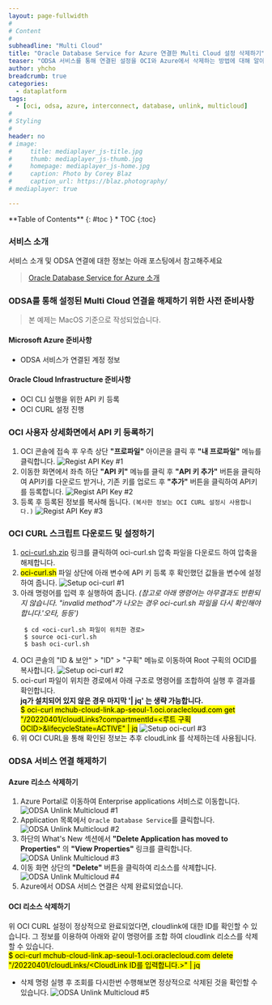 ```yaml
---
layout: page-fullwidth
#
# Content
#
subheadline: "Multi Cloud"
title: "Oracle Database Service for Azure 연결한 Multi Cloud 설정 삭제하기"
teaser: "ODSA 서비스를 통해 연결된 설정을 OCI와 Azure에서 삭제하는 방법에 대해 알아봅니다."
author: yhcho
breadcrumb: true
categories:
  - dataplatform
tags:
  - [oci, odsa, azure, interconnect, database, unlink, multicloud]
#
# Styling
#
header: no
# image:
#     title: mediaplayer_js-title.jpg
#     thumb: mediaplayer_js-thumb.jpg
#     homepage: mediaplayer_js-home.jpg
#     caption: Photo by Corey Blaz
#     caption_url: https://blaz.photography/
# mediaplayer: true

---
```


<div class="panel radius" markdown="1">
**Table of Contents**
{: #toc }
*  TOC
{:toc}
</div>

### 서비스 소개
서비스 소개 및 ODSA 연결에 대한 정보는 아래 포스팅에서 참고해주세요
> [Oracle Database Service for Azure 소개](/dataflatform/oracle-database-service-for-azure/)

### ODSA를 통해 설정된 Multi Cloud 연결을 해제하기 위한 사전 준비사항
> 본 예제는 MacOS 기준으로 작성되었습니다.

#### Microsoft Azure 준비사항
- ODSA 서비스가 연결된 계정 정보

#### Oracle Cloud Infrastructure 준비사항
- OCI CLI 실행을 위한 API 키 등록
- OCI CURL 설정 진행

### OCI 사용자 상세화면에서 API 키 등록하기
1. OCI 콘솔에 접속 후 우측 상단 **"프로파일"** 아이콘을 클릭 후 **"내 프로파일"** 메뉴를 클릭합니다.
   ![Regist API Key #1](/assets/img/dataplatform/2022/odsa-regist-api-key-1.png)
2. 이동한 화면에서 좌측 하단 **"API 키"** 메뉴를 클릭 후 **"API 키 추가"** 버튼을 클릭하여 API키를 다운로드 받거나, 기존 키를 업로드 후 **"추가"** 버튼을 클릭하여 API키를 등록합니다.
   ![Regist API Key #2](/assets/img/dataplatform/2022/odsa-regist-api-key-2.png)
3. 등록 후 등록된 정보를 복사해 둡니다. `(복사한 정보는 OCI CURL 설정시 사용합니다.)`
   ![Regist API Key #3](/assets/img/dataplatform/2022/odsa-regist-api-key-3.png)

### OCI CURL 스크립트 다운로드 및 설정하기
1. [oci-curl.sh.zip](/assets/files/dataplatform/2022/oci-curl.sh.zip) 링크를 클릭하여 oci-curl.sh 압축 파일을 다운로드 하여 압축을 해제합니다.
2. <mark>oci-curl.sh</mark> 파일 상단에 아래 변수에 API 키 등록 후 확인했던 값들을 변수에 설정하여 줍니다.
   ![Setup oci-curl #1](/assets/img/dataplatform/2022/odsa-oci-curl-setup-1.png)
3. 아래 명령어를 입력 후 실행하여 줍니다. _(참고로 아래 명령어는 아무결과도 반환되지 않습니다. "invalid method"가 나오는 경우 oci-curl.sh 파일을 다시 확인해야 합니다.'오타, 등등')_
   ```
    $ cd <oci-curl.sh 파일이 위치한 경로>
    $ source oci-curl.sh
    $ bash oci-curl.sh
   ```
4. OCI 콘솔의 "ID & 보안" > "ID" > "구획" 메뉴로 이동하여 Root 구획의 OCID를 복사합니다.
   ![Setup oci-curl #2](/assets/img/dataplatform/2022/odsa-oci-curl-setup-2.png)
5. oci-curl 파일이 위치한 경로에서 아래 구조로 명령어를 조합하여 실행 후 결과를 확인합니다.<br>
   **jq가 설치되어 있지 않은 경우 마지막 '| jq' 는 생략 가능합니다.**<br>
   <mark>$ oci-curl mchub-cloud-link.ap-seoul-1.oci.oraclecloud.com get "/20220401/cloudLinks?compartmentId=<루트 구획 OCID>&lifecycleState=ACTIVE" | jq</mark>
   ![Setup oci-curl #3](/assets/img/dataplatform/2022/odsa-oci-curl-setup-3.png)
6. 위 OCI CURL을 통해 확인된 정보는 추후 cloudLink 를 삭제하는데 사용됩니다.
   
### ODSA 서비스 연결 해제하기
#### Azure 리소스 삭제하기
1. Azure Portal로 이동하여 Enterprise applications 서비스로 이동합니다.
   ![ODSA Unlink Multicloud #1](/assets/img/dataplatform/2022/oracle-odsa-unlink-multicloud-1.png)
2. Application 목록에서 `Oracle Database Service`를 클릭합니다.
   ![ODSA Unlink Multicloud #2](/assets/img/dataplatform/2022/oracle-odsa-unlink-multicloud-2.png)
3. 하단의 What's New 섹션에서 **"Delete Application has moved to Properties"** 의 **"View Properties"** 링크를 클릭합니다.
   ![ODSA Unlink Multicloud #3](/assets/img/dataplatform/2022/oracle-odsa-unlink-multicloud-3.png)
4. 이동 화면 상단의 **"Delete"** 버튼을 클릭하여 리소스를 삭제합니다.
   ![ODSA Unlink Multicloud #4](/assets/img/dataplatform/2022/oracle-odsa-unlink-multicloud-4.png)
5. Azure에서 ODSA 서비스 연결은 삭제 완료되었습니다.

#### OCI 리소스 삭제하기
위 OCI CURL 설정이 정상적으로 완료되었다면, cloudlink에 대한 ID를 확인할 수 있습니다. 그 정보를 이용하여 아래와 같이 명령어를 조합 하여 cloudlink 리소스를 삭제할 수 있습니다.<br>
<mark>$ oci-curl mchub-cloud-link.ap-seoul-1.oci.oraclecloud.com delete "/20220401/cloudLinks/<CloudLink ID를 입력합니다.>" | jq</mark>
- 삭제 명령 실행 후 조회를 다시한번 수행해보면 정상적으로 삭제된 것을 확인할 수 있습니다.
  ![ODSA Unlink Multicloud #5](/assets/img/dataplatform/2022/oracle-odsa-unlink-multicloud-5.png)

